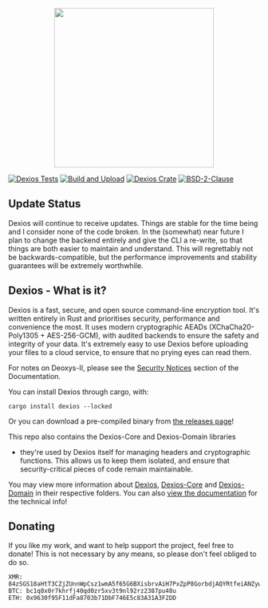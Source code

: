 <p align="center">
  <img src="https://github.com/brxken128/dexios/raw/master/assets/long-logo.png" width="320" />
</p>

[![Dexios Tests](https://img.shields.io/github/actions/workflow/status/brxken128/dexios/dexios-tests.yml?branch=master&label=tests&style=flat-square)](https://github.com/brxken128/dexios/actions/workflows/dexios-tests.yml)
[![Build and Upload](https://img.shields.io/github/actions/workflow/status/brxken128/dexios/cargo-build.yml?branch=master?style=flat-square)](https://github.com/brxken128/dexios/actions/workflows/cargo-build.yml)
[![Dexios Crate](https://img.shields.io/crates/v/dexios.svg?style=flat-square)](https://lib.rs/crates/dexios)
[![BSD-2-Clause](https://img.shields.io/badge/License-BSD_2--Clause-blue.svg?style=flat-square)](https://opensource.org/licenses/BSD-2-Clause)

## Update Status

Dexios will continue to receive updates. Things are stable for the time being and I consider none of the code broken. In the (somewhat) near future I plan to change the backend entirely and give the CLI a re-write, so that things are both easier to maintain and understand. This will regrettably not be backwards-compatible, but the performance improvements and stability guarantees will be extremely worthwhile.

## Dexios - What is it?

Dexios is a fast, secure, and open source command-line encryption tool. It's
written entirely in Rust and prioritises security, performance and convenience
the most. It uses modern cryptographic AEADs (XChaCha20-Poly1305 + AES-256-GCM),
with audited backends to ensure the safety and integrity of
your data. It's extremely easy to use Dexios before uploading your files to a
cloud service, to ensure that no prying eyes can read them.

For notes on Deoxys-II, please see the
[Security Notices](https://brxken128.github.io/dexios/Introduction.html#security-notices)
section of the Documentation.

You can install Dexios through cargo, with:

```
cargo install dexios --locked
```

Or you can download a pre-compiled binary from
[the releases page](https://github.com/brxken128/dexios/releases)!

This repo also contains the Dexios-Core and Dexios-Domain libraries
- they're used by Dexios itself for
managing headers and cryptographic functions. This allows us to keep them
isolated, and ensure that security-critical pieces of code remain maintainable.

You may view more information about [Dexios](dexios/README.md),
[Dexios-Core](dexios-core/README.md) and [Dexios-Domain](dexios-domain/README.md) in their respective folders. You can also
[view the documentation](https://brxken128.github.io/dexios/) for the technical
info!

## Donating

If you like my work, and want to help support the project, feel free to donate!
This is not necessary by any means, so please don't feel obliged to do so.

```
XMR: 84zSGS18aHtT3CZjZUnnWpCsz1wmA5f65G6BXisbrvAiH7PxZpP8GorbdjAQYRtfeiANZywwUPjZcHu8eXJeWdafJQFK46G
BTC: bc1q8x0r7khrfj40qd0zr5xv3t9nl92rz2387pu48u
ETH: 0x9630f95F11dFa8703b71DbF746E5c83A31A3F2DD
```
